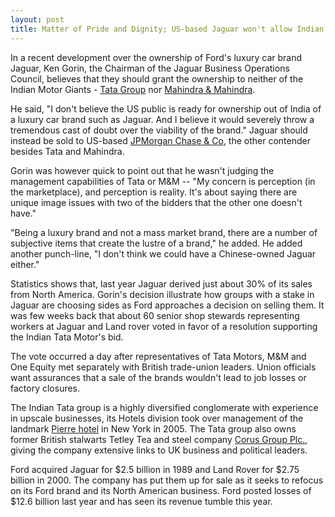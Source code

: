 ```yaml
---
layout: post
title: Matter of Pride and Dignity; US-based Jaguar won't allow Indian ownership
---
```


In a recent development over the ownership of Ford's luxury car brand Jaguar, Ken Gorin, the Chairman of the Jaguar Business Operations Council, believes that they should grant the ownership to neither of the Indian Motor Giants - <a href="http://www.tata.com/">Tata Group</a> nor <a href="http://www.mahindra.com/">Mahindra & Mahindra</a>.

He said, "I don't believe the US public is ready for ownership out of India of a luxury car brand such as Jaguar. And I believe it would severely throw a tremendous cast of doubt over the viability of the brand." Jaguar should instead be sold to US-based <a href="http://www.jpmorganchase.com/">JPMorgan Chase & Co</a>, the other contender besides Tata and Mahindra.

Gorin was however quick to point out that he wasn't judging the management capabilities of Tata or M&M -- "My concern is perception (in the marketplace), and perception is reality. It's about saying there are unique image issues with two of the bidders that the other one doesn't have."

"Being a luxury brand and not a mass market brand, there are a number of subjective items that create the lustre of a brand," he added. He added another punch-line, "I don't think we could have a Chinese-owned Jaguar either."

Statistics shows that, last year Jaguar derived just about 30% of its sales from North America. Gorin's decision illustrate how groups with a stake in Jaguar are choosing sides as Ford approaches a decision on selling them. It was few weeks back that about 60 senior shop stewards representing workers at Jaguar and Land rover voted in favor of a resolution supporting the Indian Tata Motor's bid.

The vote occurred a day after representatives of Tata Motors, M&M and One Equity met separately with British trade-union leaders. Union officials want assurances that a sale of the brands wouldn't lead to job losses or factory closures.

The Indian Tata group is a highly diversified conglomerate with experience in upscale businesses, its Hotels division took over management of the landmark <a href="http://www.tajhotels.com/pierre/">Pierre hotel</a> in New York in 2005. The Tata group also owns former British stalwarts Tetley Tea and steel company <a href="http://www.corusgroup.com/">Corus Group Plc.</a>, giving the company extensive links to UK business and political leaders.

Ford acquired Jaguar for $2.5 billion in 1989 and Land Rover for $2.75 billion in 2000. The company has put them up for sale as it seeks to refocus on its Ford brand and its North American business. Ford posted losses of $12.6 billion last year and has seen its revenue tumble this year.
